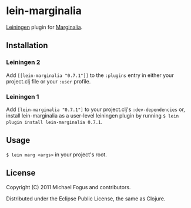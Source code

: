 # lein-marginalia

[Leiningen](https://github.com/technomancy/leiningen) plugin for [Marginalia](https://github.com/fogus/marginalia).

## Installation

### Leiningen 2

Add `[[lein-marginalia "0.7.1"]]` to the `:plugins` entry in
either your project.clj file or your `:user` profile.

### Leiningen 1

Add `[lein-marginalia "0.7.1"]` to your project.clj's
`:dev-dependencies` or, install lein-marginalia as a user-level
leiningen plugin by running
`$ lein plugin install lein-marginalia 0.7.1`.

## Usage

`$ lein marg <args>` in your project's root.

## License

Copyright (C) 2011 Michael Fogus and contributors.

Distributed under the Eclipse Public License, the same as Clojure.

